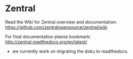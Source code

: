 # Zentral

Read the Wiki for Zentral overview and documentation: <https://github.com/zentralopensource/zentral/wiki>

For final documentation plaese bookmark: <http://zentral.readthedocs.org/en/latest/> 
- we currently work on migrating the doku to readthedocs. 


